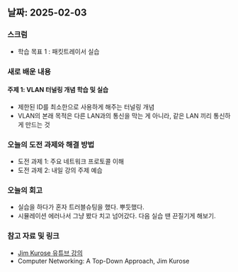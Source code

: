 ## 날짜: 2025-02-03

### 스크럼
- 학습 목표 1 : 패킷트레이서 실습

### 새로 배운 내용
#### 주제 1: VLAN 터널링 개념 학습 및 실습
- 제한된 ID를 최소한으로 사용하게 해주는 터널링 개념
- VLAN의 본래 목적은 다른 LAN과의 통신을 막는 게 아니라, 같은 LAN 끼리 통신하게 만드는 것

### 오늘의 도전 과제와 해결 방법
- 도전 과제 1: 주요 네트워크 프로토콜 이해
- 도전 과제 2: 내일 강의 주제 예습

### 오늘의 회고
- 실습을 하다가 혼자 트러블슈팅을 했다. 뿌듯했다.
- 시뮬레이션 에러나서 그냥 봤다 치고 넘어갔다. 다음 실습 땐 끈질기게 해보기.

### 참고 자료 및 링크
- [Jim Kurose 유튜브 강의](https://youtube.com/playlist?list=PLm556dMNleHc1MWN5BX9B2XkwkNE2Djiu&si=FJTm7Msxugyd2MOb)
- Computer Networking: A Top-Down Approach, Jim Kurose
